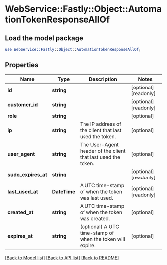# WebService::Fastly::Object::AutomationTokenResponseAllOf

## Load the model package
```perl
use WebService::Fastly::Object::AutomationTokenResponseAllOf;
```

## Properties
Name | Type | Description | Notes
------------ | ------------- | ------------- | -------------
**id** | **string** |  | [optional] [readonly] 
**customer_id** | **string** |  | [optional] [readonly] 
**role** | **string** |  | [optional] 
**ip** | **string** | The IP address of the client that last used the token. | [optional] 
**user_agent** | **string** | The User-Agent header of the client that last used the token. | [optional] 
**sudo_expires_at** | **string** |  | [optional] [readonly] 
**last_used_at** | **DateTime** | A UTC time-stamp of when the token was last used. | [optional] [readonly] 
**created_at** | **string** | A UTC time-stamp of when the token was created. | [optional] 
**expires_at** | **string** | (optional) A UTC time-stamp of when the token will expire. | [optional] 

[[Back to Model list]](../README.md#documentation-for-models) [[Back to API list]](../README.md#documentation-for-api-endpoints) [[Back to README]](../README.md)



